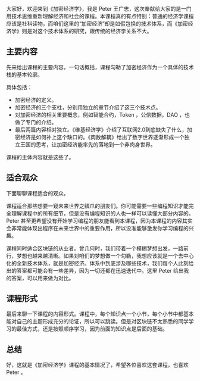大家好，欢迎来到《加密经济学》，我是 Peter 王广忠，这次奉献给大家的是一门用技术思维重新理解经济和社会的课程。本课程真的有点特别：普通的经济学课程应该是社科读物，而咱们这里的“加密经济”却是如假包换的技术体系，而《加密经济学》则是对这个技术体系的研究，跟传统的经济学关系不大。

## 主要内容

先来给出课程的主要内容，一句话概括，课程勾勒了加密经济作为一个具体的技术栈的基本轮廓。

具体包括：

- 加密经济的定义。
- 加密经济的三个支柱，分别用独立的章节介绍了这三个技术点。
- 对加密经济的相关重要概念，例如智能合约，Token ，公信数据，DAO ，也做了专门的介绍。
- 最后两篇内容相对独立。《维基经济学》介绍了互联网2.0到底缺失了什么，加密经济是如何补上这个缺口的。《肉数解耦》给出了数字世界逐渐形成一个独立王国的思考，让加密经济能率先的落地到一个非肉身世界。

课程的主体内容就是这些了。

## 适合观众

下面聊聊课程适合的观众。

课程适合那些想要一窥未来世界之鳞爪的朋友们。你可能需要一些编程知识才能完全理解课程中的所有细节，但是没有编程知识的人也一样可以读懂大部分内容的。Peter 甚至更希望没有开始学习编程的朋友能看到本课程，因为本课程的内容其实会非常能体现出程序在未来世界中的重要作用，所以没准能够激发你学习编程的兴趣。

课程同时适合区块链的从业者。曾几何时，我们带着一个模糊梦想出发，一路前行，梦想也越来越清晰。如果对咱们的梦想做一个勾勒，我想应该就是一个去中心化的全新技术体系，就是加密经济。体系中到底涉及哪些技术，我们每个人此刻给出的答案都可能会有一些差异，因为一切还都在迅速迭代中。这里 Peter 给出我的答案，可以用来做为对比。

## 课程形式

最后来聊一下课程的内容形式。课程中，每个知识点一个小节，每个小节中都基本能对自己的主题形成充分的论证，所以可以跳读。但是对区块链不太熟悉的同学学习的最佳方式，还是按照顺序学习，因为前面的知识点是后面的基础。

## 总结

好，这就是《加密经济学》课程的基本情况了，希望各位喜欢这套课程，也喜欢 Peter 。
